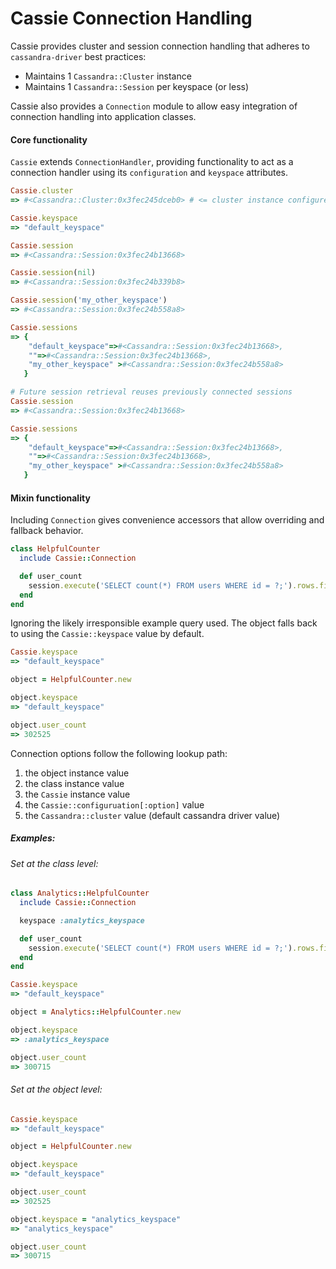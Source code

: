 # Cassie Connection Handling

Cassie provides cluster and session connection handling that adheres to `cassandra-driver` best practices:
  * Maintains 1 `Cassandra::Cluster` instance
  * Maintains 1 `Cassandra::Session` per keyspace (or less)

Cassie also provides a `Connection` module to allow easy integration of connection handling into application classes.


#### Core functionality

`Cassie` extends `ConnectionHandler`, providing functionality to act as a connection handler using its `configuration` and `keyspace` attributes.

```ruby
Cassie.cluster
=> #<Cassandra::Cluster:0x3fec245dceb0> # <= cluster instance configured according to `Cassie::configuration`

Cassie.keyspace
=> "default_keyspace"

Cassie.session
=> #<Cassandra::Session:0x3fec24b13668>

Cassie.session(nil)
=> #<Cassandra::Session:0x3fec24b339b8>

Cassie.session('my_other_keyspace')
=> #<Cassandra::Session:0x3fec24b558a8>

Cassie.sessions
=> {
    "default_keyspace"=>#<Cassandra::Session:0x3fec24b13668>,
    ""=>#<Cassandra::Session:0x3fec24b13668>,
    "my_other_keyspace" >#<Cassandra::Session:0x3fec24b558a8>
   }

# Future session retrieval reuses previously connected sessions
Cassie.session
=> #<Cassandra::Session:0x3fec24b13668>

Cassie.sessions
=> {
    "default_keyspace"=>#<Cassandra::Session:0x3fec24b13668>,
    ""=>#<Cassandra::Session:0x3fec24b13668>,
    "my_other_keyspace" >#<Cassandra::Session:0x3fec24b558a8>
   }
```


#### Mixin functionality

Including `Connection` gives convenience accessors that allow overriding and fallback behavior.

```ruby
class HelpfulCounter
  include Cassie::Connection

  def user_count
    session.execute('SELECT count(*) FROM users WHERE id = ?;').rows.first['count']
  end
end
```

Ignoring the likely irresponsible example query used. The object falls back to using the `Cassie::keyspace` value by default.

```ruby
Cassie.keyspace
=> "default_keyspace"

object = HelpfulCounter.new

object.keyspace
=> "default_keyspace"

object.user_count
=> 302525
```

Connection options follow the following lookup path:

1. the object instance value
2. the class instance value
3. the `Cassie` instance value
4. the `Cassie::configuruation[:option]` value
5. the `Cassandra::cluster` value (default cassandra driver value)

##### Examples:

###### Set at the class level:

```ruby
class Analytics::HelpfulCounter
  include Cassie::Connection

  keyspace :analytics_keyspace

  def user_count
    session.execute('SELECT count(*) FROM users WHERE id = ?;').rows.first['count']
  end
end

Cassie.keyspace
=> "default_keyspace"

object = Analytics::HelpfulCounter.new

object.keyspace
=> :analytics_keyspace

object.user_count
=> 300715

```

###### Set at the object level:

```ruby
Cassie.keyspace
=> "default_keyspace"

object = HelpfulCounter.new

object.keyspace
=> "default_keyspace"

object.user_count
=> 302525

object.keyspace = "analytics_keyspace"
=> "analytics_keyspace"

object.user_count
=> 300715
